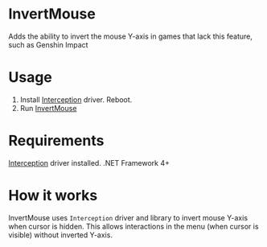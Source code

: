 # InvertMouse
Adds the ability to invert the mouse Y-axis in games that lack this feature, such as Genshin Impact

# Usage

1. Install [Interception](https://github.com/oblitum/Interception) driver. Reboot.
2. Run [InvertMouse](https://github.com/oleg-st/InvertMouse/releases/latest)

# Requirements
[Interception](https://github.com/oblitum/Interception) driver installed. .NET Framework 4+

# How it works

InvertMouse uses `Interception` driver and library to invert mouse Y-axis when cursor is hidden. 
This allows interactions in the menu (when cursor is visible) without inverted Y-axis.
